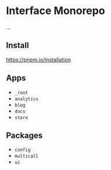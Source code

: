 # Interface Monorepo

...

## Install

https://pnpm.io/installation

## Apps

- `_root`
- `analytics`
- `blog`
- `docs`
- `store`

## Packages

- `config`
- `multicall`
- `ui`